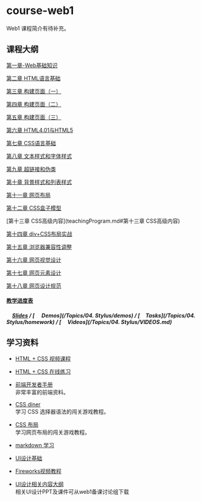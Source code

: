 # course-web1
Web1 课程简介有待补充。


## 课程大纲

[第一章-Web基础知识](teachingProgram.md#第一章-Web基础知识)

[第二章 HTML语言基础](teachingProgram.md#第二章-HTML语言基础)

[第三章 构建页面（一）](teachingProgram.md#第三章-构建页面（一）)

[第四章 构建页面（二）](teachingProgram.md#第四章-构建页面（二）)

[第五章 构建页面（三）](teachingProgram.md#第五章-构建页面（三）)

[第六章 HTML4.01与HTML5](teachingProgram.md#第六章-HTML4.01与HTML5)

[第七章 CSS语言基础](teachingProgram.md#第七章-CSS语言基础)

[第八章  文本样式和字体样式](teachingProgram.md#第八章-文本样式和字体样式)

[第九章 超链接和伪类](teachingProgram.md#第九章-超链接和伪类)

[第十章 背景样式和列表样式](teachingProgram.md#第十章-背景样式和列表样式)

[第十一章  网页布局](teachingProgram.md#第十一章-网页布局)

[第十二章  CSS盒子模型](teachingProgram.md#第十二章-CSS盒子模型)

[第十三章 CSS高级内容](teachingProgram.md#第十三章 CSS高级内容)

[第十四章  div+CSS布局实战](teachingProgram.md#第十四章-div+CSS布局实战) 

[第十五章 浏览器兼容性调整](teachingProgram.md#第十五章-浏览器兼容性调整)

[第十六章  网页视觉设计](teachingProgram.md#第十六章-网页视觉设计)

[第十七章 网页元素设计](teachingProgram.md#第十七章-网页元素设计)

[第十八章 网页设计规范](teachingProgram.md#第十八章-网页设计规范)


#### [教学进度表](teachingSchedule.md)

##### [<img src="https://raw.githubusercontent.com/TelerikAcademy/Common/master/icons/presentation.png" height="15" />Slides](*) / [<img src="https://raw.githubusercontent.com/TelerikAcademy/Common/master/icons/code.png" height="15"> Demos](/Topics/04. Stylus/demos) / [<img src="https://raw.githubusercontent.com/TelerikAcademy/Common/master/icons/homework.png" height="15">Tasks](/Topics/04. Stylus/homework) / [<img src="https://raw.githubusercontent.com/TelerikAcademy/Common/master/icons/video.png" height="13"> Videos](/Topics/04. Stylus/VIDEOS.md)


## 学习资料

- [HTML + CSS 视频课程<img src="https://raw.githubusercontent.com/TelerikAcademy/Common/master/icons/video.png" height="13">](http://edu.51cto.com/course/course_id-3116.html)

- [HTML + CSS 在线练习](http://www.imooc.com/learn/9)  
  
- [前端开发者手册](http://wiki.jikexueyuan.com/project/fedHandlebook/)  
  非常丰富的前端资料。

- [CSS diner](http://flukeout.github.io/)  
  学习 CSS 选择器语法的闯关游戏教程。

- [CSS 布局](http://zh.learnlayout.com/)  
  学习网页布局的闯关游戏教程。

- [markdown 学习](http://edu.51cto.com/course/course_id-7772.html)
- [UI设计基础](http://www.edu2act.cn/course/UI-she-ji/1_1/?fromsystem=frontendWeb)
- [Fireworks视频教程](http://edu.51cto.com/course/course_id-714.html)
- [UI设计相关内容大纲](http://www.processon.com/view/5837d626e4b0b0c8d7a8d8fb)  
	相关UI设计PPT及课件可从web1备课讨论组下载



